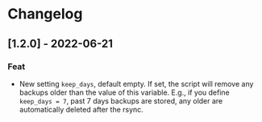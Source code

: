 # Changelog

## [1.2.0] - 2022-06-21

### Feat
- New setting `keep_days`, default empty. If set, the script will remove any backups older than the value of this variable.
  E.g., if you define `keep_days = 7`, past 7 days backups are stored, any older are automatically deleted after the rsync.
